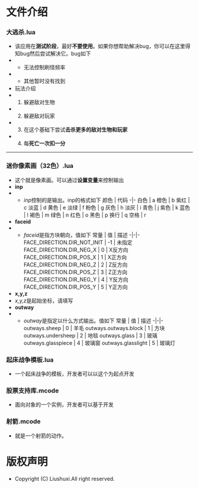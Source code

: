 # 文件介绍
### 大逃杀.lua
- 该应用在**测试阶段**，最好**不要使用**。如果你想帮助解决bug，你可以在这里得知bug然后尝试解决它。bug如下
- - 无法控制刷怪频率
- - 其他暂时没有找到
- 玩法介绍
- 1. 躲避敌对生物
- 2. 躲避敌对玩家
- 3. 在这个基础下尝试**击杀更多的敌对生物和玩家**
- 4. 每**死亡一次扣一分**
---
### 迷你像素画（32色）.lua
- 这个就是像素画。可以通过**设置变量**来控制输出
- **inp**
- - *inp*控制的是输出。inp的格式如下
颜色 | 代码
-|-
白色 | a
橙色 | b
紫红 | c
淡蓝 | d
黄色 | e
淡绿 | f
粉色 | g
灰色 | h
淡灰 | i
青色 | j
紫色 | k
蓝色 | l
褐色 | m
绿色 | n
红色 | o
黑色 | p
换行 | q
空格 | r
- **faceid**
- - *faceid*是指方块朝向，值如下
常量 | 值 | 描述
-|-|-
FACE_DIRECTION.DIR_NOT_INIT | -1 | 未指定
FACE_DIRECTION.DIR_NEG_X | 0 | X反方向
FACE_DIRECTION.DIR_POS_X | 1 | X正方向
FACE_DIRECTION.DIR_NEG_Z | 2 | Z反方向
FACE_DIRECTION.DIR_POS_Z | 3 | Z正方向
FACE_DIRECTION.DIR_NEG_Y | 4 | Y反方向
FACE_DIRECTION.DIR_POS_Y | 5 | Y正方向
- **x,y,z**
- *x,y,z*是起始坐标，请填写
- **outway**
- - *outway*是指定以什么方式输出。值如下
常量 | 值 | 描述
-|-|-
outways.sheep | 0 | 羊毛
outways.outways.block | 1 | 方块
outways.undersheep | 2 | 地毯
outways.glass | 3 | 玻璃
outways.glasspiece | 4 | 玻璃窗
outways.glasslight | 5 | 玻璃灯
### 起床战争模板.lua
- 一个起床战争的模板，开发者可以以这个为起点开发
### 股票支持库.mcode
- 面向对象的一个实例，开发者可以基于开发
### 射箭.mcode
- 就是一个射箭的动作。
# 版权声明
- Copyright (C) Liushuxi.All right reserved.
